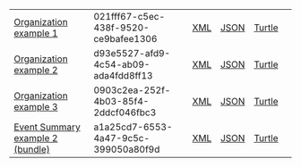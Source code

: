 <table class="list" width="100%">            
            <tr>
                <td><a href="Organization-021fff67-c5ec-438f-9520-ce9bafee1306.html">Organization example 1</a></td>
                <td>021fff67-c5ec-438f-9520-ce9bafee1306</td>
                <td><a href="Organization-021fff67-c5ec-438f-9520-ce9bafee1306.xml.html">XML</a></td>
                <td><a href="Organization-021fff67-c5ec-438f-9520-ce9bafee1306.json.html">JSON</a></td>
                <td><a href="Organization-021fff67-c5ec-438f-9520-ce9bafee1306.ttl.html">Turtle</a></td>
                <td></td>
            </tr>
			<tr>
                <td><a href="Organization-d93e5527-afd9-4c54-ab09-ada4fdd8ff13.html">Organization example 2</a></td>
                <td>d93e5527-afd9-4c54-ab09-ada4fdd8ff13</td>
                <td><a href="Organization-d93e5527-afd9-4c54-ab09-ada4fdd8ff13.xml.html">XML</a></td>
                <td><a href="Organization-d93e5527-afd9-4c54-ab09-ada4fdd8ff13.json.html">JSON</a></td>
                <td><a href="Organization-d93e5527-afd9-4c54-ab09-ada4fdd8ff13.ttl.html">Turtle</a></td>
                <td></td>
            </tr>
			<tr>
                <td><a href="Organization-0903c2ea-252f-4b03-85f4-2ddcf046fbc3.html">Organization example 3</a></td>
                <td>0903c2ea-252f-4b03-85f4-2ddcf046fbc3</td>
                <td><a href="Organization-0903c2ea-252f-4b03-85f4-2ddcf046fbc3.xml.html">XML</a></td>
                <td><a href="Organization-0903c2ea-252f-4b03-85f4-2ddcf046fbc3.json.html">JSON</a></td>
                <td><a href="Organization-0903c2ea-252f-4b03-85f4-2ddcf046fbc3.ttl.html">Turtle</a></td>
                <td></td>
            </tr>
            <tr>
                <td><a href="Bundle-a1a25cd7-6553-4a47-9c5c-399050a80f9d.html">Event Summary example 2 (bundle)</a></td>
                <td>a1a25cd7-6553-4a47-9c5c-399050a80f9d</td>
                <td><a href="Bundle-a1a25cd7-6553-4a47-9c5c-399050a80f9d.xml.html">XML</a></td>
                <td><a href="Bundle-a1a25cd7-6553-4a47-9c5c-399050a80f9d.json.html">JSON</a></td>
                <td><a href="Bundle-a1a25cd7-6553-4a47-9c5c-399050a80f9d.ttl.html">Turtle</a></td>
                <td></td>
            </tr>
 </table>